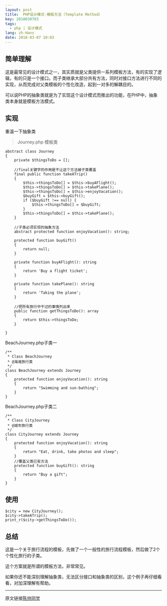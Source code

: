 ```yaml
---
layout: post
title:  PHP设计模式-模板方法（Template Method）
key: 2018030703
tags:
  - php | 设计模式
lang: zh-Hans
date: 2018-03-07 10:03
---
```


## 简单理解

这是最常见的设计模式之一，其实质就是父类提供一系列模板方法，有的实现了逻辑，有的只是一个接口。而子类继承大部分共有方法，同时对接口方法进行不同的实现，从而完成对父类模板的个性化改造，起到一对多的解耦目的。

可以说PHP的抽象类就是为了实现这个设计模式而推出的功能，在PHP中，抽象类本身就是模板方法模式。

## 实现

重温一下抽象类
>Journey.php 模板类

```$xslt
abstract class Journey
{
    private $thingsToDo = [];

    //final关键字的作用是不让这个方法被子类覆盖
    final public function takeATrip()
    {
        $this->thingsToDo[] = $this->buyAFlight();
        $this->thingsToDo[] = $this->takePlane();
        $this->thingsToDo[] = $this->enjoyVacation();
        $buyGift = $this->buyGift();
        if ($buyGift !== null) {
            $this->thingsToDo[] = $buyGift;
        }
        $this->thingsToDo[] = $this->takePlane();
    }

    //子类必须实现的抽象方法
    abstract protected function enjoyVacation(): string;

    protected function buyGift()
    {
        return null;
    }

    private function buyAFlight(): string
    {
        return 'Buy a flight ticket';
    }

    private function takePlane(): string
    {
        return 'Taking the plane';
    }

    //把所有旅行中干过的事情列出来
    public function getThingsToDo(): array
    {
        return $this->thingsToDo;
    }

}
```

BeachJourney.php子类一

```$xslt
/**
 * Class BeachJourney
 * @海滩旅行类
 */
class BeachJourney extends Journey
{
    protected function enjoyVacation(): string
    {
        return "Swimming and sun-bathing";
    }
}
```

BeachJourney.php子类二

```$xslt
/**
 * Class CityJourney
 * @城市旅行类
 */
class CityJourney extends Journey
{
    protected function enjoyVacation(): string
    {
        return "Eat, drink, take photos and sleep";
    }
    //覆盖父类已有方法
    protected function buyGift(): string
    {
        return "Buy a gift";
    }
}
```

## 使用

```$xslt
$city = new CityJourney();
$city->takeATrip();
print_r($city->getThingsToDo());
```

## 总结
这是一个关于旅行流程的模板，先做了一个一般性的旅行流程模板，然后做了2个个性化旅行的子类。

这个方案就是所谓的模板方法，非常常见。

如果你还不能深刻理解抽象类，无法区分接口和抽象类的区别，这个例子再仔细看看，对加深理解有帮助。

***
原文链接[陈帅同学](http://imshuai.cn/php/134.html)

